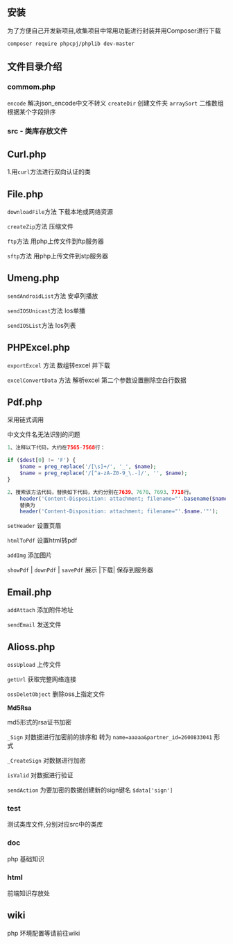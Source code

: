 ## 安装
为了方便自己开发新项目,收集项目中常用功能进行封装并用Composer进行下载

`composer require phpcpj/phplib dev-master` 

## 文件目录介绍

### commom.php
`encode`  解决json_encode中文不转义
`createDir` 创建文件夹
`arraySort` 二维数组根据某个字段排序



### src - 类库存放文件

**Curl.php**
---

1.用`curl`方法进行双向认证的类


**File.php**
---

`downloadFile`方法  下载本地或网络资源

`createZip`方法     压缩文件

`ftp`方法           用php上传文件到ftp服务器

`sftp`方法         用php上传文件到stp服务器


**Umeng.php**
---

`sendAndroidList`方法  安卓列播放

`sendIOSUnicast`方法    Ios单播

`sendIOSList`方法         Ios列表

**PHPExcel.php**
---

`exportExcel` 方法        数组转excel  并下载 

`excelConvertData` 方法    解析excel 第二个参数设置删除空白行数据


**Pdf.php**
---

采用链式调用

中文文件名无法识别的问题
```php
1、注释以下代码，大约在7565-7568行：

if ($dest[0] != 'F') {
	$name = preg_replace('/[\s]+/', '_', $name);
	$name = preg_replace('/[^a-zA-Z0-9_\.-]/', '', $name);
}

2、搜索该方法代码，替换如下代码，大约分别在7639、7670、7693、7718行。
	header('Content-Disposition: attachment; filename="'.basename($name).'"');
	替换为
	header('Content-Disposition: attachment; filename="'.$name.'"');

```

`setHeader`   设置页眉

`htmlToPdf`   设置html转pdf

`addImg`      添加图片

`showPdf` | `downPdf`  | `savePdf`  展示 |下载| 保存到服务器 


**Email.php**
---

`addAttach`    添加附件地址

`sendEmail`    发送文件

**Alioss.php**
---
`ossUpload`     上传文件

`getUrl`        获取完整网络连接

`ossDeletObject`    删除oss上指定文件

**Md5Rsa**

md5形式的rsa证书加密

`_Sign`   对数据进行加密前的排序和  转为  `name=aaaaa&partner_id=2600833041` 形式

`_CreateSign`  对数据进行加密

`isValid`  对数据进行验证

`sendAction`   为要加密的数据创建新的sign键名 `$data['sign']` 

### test
测试类库文件,分别对应src中的类库

### doc 
php 基础知识

### html
前端知识存放处

## wiki
php 环境配置等请前往wiki

